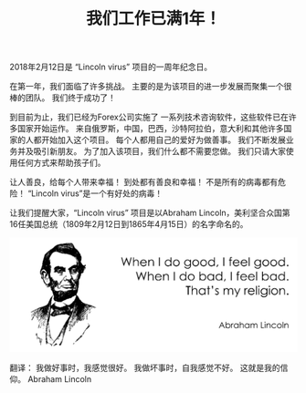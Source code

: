 ﻿---
layout: post

title: 我们工作已满1年！
meta: “Lincoln virus”是一个有好处的病毒！
cover_img: 2018.02.12/1_year.svg
cover_fit: contain

category: news

lang: cn
ref: lincoln_virus_news_7
---

2018年2月12日是 “Lincoln virus” 项目的一周年纪念日。

在第一年，我们面临了许多挑战。
主要的是为该项目的进一步发展而聚集一个很棒的团队。
我们终于成功了！

到目前为止，我们已经为Forex公司实施了 一系列技术咨询软件，这些软件已在许多国家开始运作。
来自俄罗斯，中国，巴西，沙特阿拉伯，意大利和其他许多国家的人都开始加入这个项目。
每个人都用自己的爱好为做善事。
我们不断发展业务并及吸引新朋友。
为了加入该项目，我们什么都不需要您做。
我们只请大家使用任何方式来帮助孩子们。

让人善良，给每个人带来幸福！
到处都有善良和幸福！
不是所有的病毒都有危险！
“Lincoln virus”是一个有好处的病毒！

让我们提醒大家，“Lincoln virus” 项目是以Abraham Lincoln，美利坚合众国第16任美国总统（1809年2月12日到1865年4月15日）的名字命名的。

<a data-fancybox="gallery" href="/img/news/2018.02.12/Lincoln.svg"><img src="/img/news/2018.02.12/Lincoln.svg" alt=""></a>

翻译：
我做好事时，我感觉很好。 
我做坏事时，自我感觉不好。 
这就是我的信仰。
Abraham Lincoln